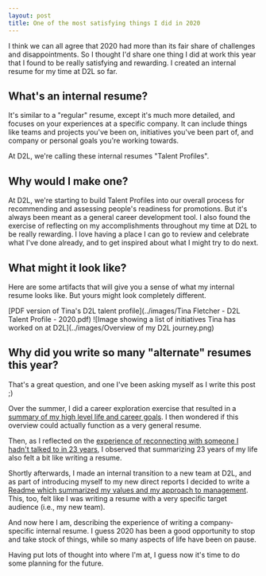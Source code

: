 ```yaml
---
layout: post
title: One of the most satisfying things I did in 2020
---
```


I think we can all agree that 2020 had more than its fair share of challenges and disappointments. So I thought I'd share one thing I did at work this year that I found to be really satisfying and rewarding. I created an internal resume for my time at D2L so far.

## What's an internal resume?
It's similar to a "regular" resume, except it's much more detailed, and focuses on your experiences at a specific company. It can include things like teams and projects you've been on, initiatives you've been part of, and company or personal goals you're working towards.

At D2L, we're calling these internal resumes "Talent Profiles".


## Why would I make one?
At D2L, we're starting to build Talent Profiles into our overall process for recommending and assessing people's readiness for promotions. But it's always been meant as a general career development tool. I also found the exercise of reflecting on my accomplishments throughout my time at D2L to be really rewarding. I love having a place I can go to review and celebrate what I've done already, and to get inspired about what I might try to do next.

## What might it look like?
Here are some artifacts that will give you a sense of what my internal resume looks like. But yours might look completely different.

[PDF version of Tina's D2L talent profile](../images/Tina Fletcher - D2L Talent Profile - 2020.pdf)
![Image showing a list of initiatives Tina has worked on at D2L](../images/Overview of my D2L journey.png)

## Why did you write so many "alternate" resumes this year?
That's a great question, and one I've been asking myself as I write this post ;)

Over the summer, I did a career exploration exercise that resulted in a [summary of my high level life and career goals](https://www.tinafletcher.ca/My-new-resume/). I then wondered if this overview could actually function as a very general resume.

Then, as I reflected on the [experience of reconnecting with someone I hadn't talked to in 23 years](https://www.tinafletcher.ca/Last-23-years/), I observed that summarizing 23 years of my life also felt a bit like writing a resume.

Shortly afterwards, I made an internal transition to a new team at D2L, and as part of introducing myself to my new direct reports I decided to write a [Readme which summarized my values and my approach to management](https://www.tinafletcher.ca/Readme/). This, too, felt like I was writing a resume with a very specific target audience (i.e., my new team).

And now here I am, describing the experience of writing a company-specific internal resume. I guess 2020 has been a good opportunity to stop and take stock of things, while so many aspects of life have been on pause.

Having put lots of thought into where I'm at, I guess now it's time to do some planning for the future.

